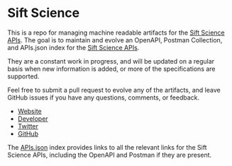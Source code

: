 # Sift ScienceThis is a repo for managing machine readable artifacts for the [Sift Science APIs](https://siftscience.com/). The goal is to maintain and evolve an OpenAPI, Postman Collection, and APIs.json index for the [Sift Science APIs](https://siftscience.com/).They are a constant work in progress, and will be updated on a regular basis when new information is added, or more of the specifications are supported.Feel free to submit a pull request to evolve any of the artifacts, and leave GitHub issues if you have any questions, comments, or feedback.- [Website](https://siftscience.com/)- [Developer](https://siftscience.com/)- [Twitter](https://twitter.com/siftscience)- [GitHub](https://github.com/siftscience)The [APIs.json](https://github.com/api-evangelist/sift-science/blob/master/apis.json) index provides links to all the relevant links for the Sift Science APIs, including the OpenAPI and Postman if they are present.